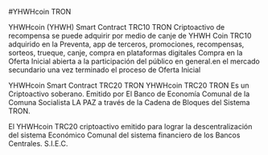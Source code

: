 #YHWHcoin TRON

YHWHcoin  (YHWH)
Smart Contract TRC10
TRON
Criptoactivo de recompensa se puede adquirir por medio de canje de YHWH Coin TRC10 adquirido en la Preventa, app de terceros, promociones, recompensas, sorteos, trueque, canje, compra en plataformas digitales Compra en la Oferta Inicial abierta a la participación del público en general.en el mercado secundario una vez terminado el proceso de Oferta Inicial


YHWHcoin
Smart Contract TRC20 TRON
YHWHcoin TRC20 TRON
Es un Criptoactivo soberano. Emitido por El Banco de Economía Comunal de la Comuna Socialista LA PAZ a través de la Cadena de Bloques del Sistema TRON.

El YHWHcoin TRC20 criptoactivo emitido para lograr la descentralización del sistema Económico Comunal del 
sistema financiero de los Bancos Centrales. S.I.E.C.

